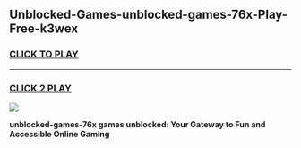 
## Unblocked-Games-unblocked-games-76x-Play-Free-k3wex
<h3>
<a href="https://premium76.site?title=unblocked-games-76x&ref=18A1">CLICK TO PLAY</a></h3>
<hr>

<h3>
<a href="https://premium76.site?title=unblocked-games-76x&ref=18A1">CLICK 2 PLAY</a>
  
</h3>

<a href="https://premium76.site?title=unblocked-games-76x&ref=18A1"><img src="https://clearcache.store/games.png"></a>


**unblocked-games-76x games unblocked: Your Gateway to Fun and Accessible Online Gaming**
